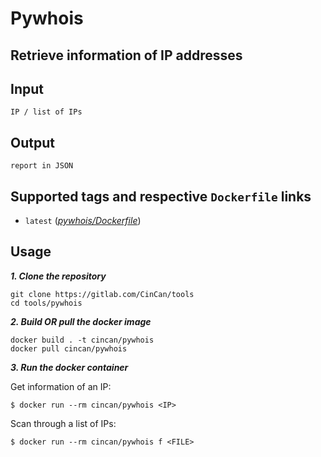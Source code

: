 # Pywhois

## Retrieve information of IP addresses

## Input

```
IP / list of IPs
```

## Output

```
report in JSON
```

## Supported tags and respective `Dockerfile` links

* `latest` ([*pywhois/Dockerfile*](https://gitlab.com/CinCan/tools/tree/master/pywhois))


## Usage

***1. Clone the repository***

```
git clone https://gitlab.com/CinCan/tools
cd tools/pywhois
```

***2. Build OR pull the docker image*** 

```
docker build . -t cincan/pywhois
docker pull cincan/pywhois
```

***3. Run the docker container***

Get information of an IP:  

`$ docker run --rm cincan/pywhois <IP>`  


Scan through a list of IPs:

`$ docker run --rm cincan/pywhois f <FILE>`  

